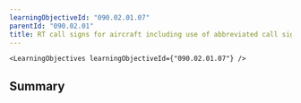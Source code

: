 ```yaml
---
learningObjectiveId: "090.02.01.07"
parentId: "090.02.01"
title: RT call signs for aircraft including use of abbreviated call signs
---
```


```tsx eval
<LearningObjectives learningObjectiveId={"090.02.01.07"} />
```

## Summary
